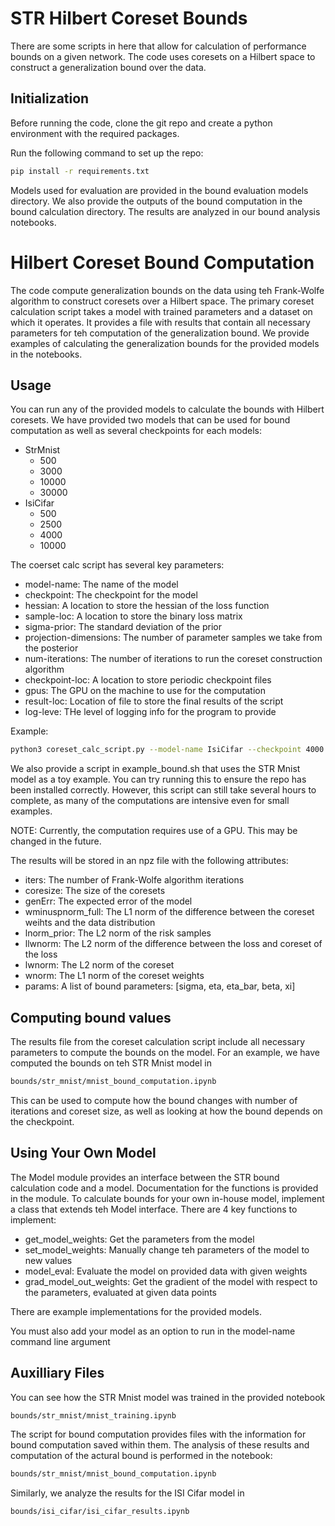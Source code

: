 # STR Hilbert Coreset Bounds

There are some scripts in here that allow for calculation of performance bounds on a given network.
The code uses coresets on a Hilbert space to construct a generalization bound over the data.

## Initialization 

Before running the code, clone the git repo and create a python environment with the required packages.

Run the following command to set up the repo:

```bash
pip install -r requirements.txt
```

Models used for evaluation are provided in the bound evaluation models directory.
We also provide the outputs of the bound computation in the bound calculation directory.
The results are analyzed in our bound analysis notebooks.

# Hilbert Coreset Bound Computation

The code compute generalization bounds on the data using teh Frank-Wolfe algorithm to construct coresets over a Hilbert space.
The primary coreset calculation script takes a model with trained parameters and a dataset on which it operates.
It provides a file with results that contain all necessary parameters for teh computation of the generalization bound.
We provide examples of calculating the generalization bounds for the provided models in the notebooks.

## Usage

You can run any of the provided models to calculate the bounds with Hilbert coresets. 
We have provided two models that can be used for bound computation as well as several checkpoints for each models:
- StrMnist
    - 500
    - 3000
    - 10000
    - 30000
- IsiCifar
    - 500
    - 2500
    - 4000
    - 10000

The coerset calc script has several key parameters:
- model-name: The name of the model
- checkpoint: The checkpoint for the model
- hessian: A location to store the hessian of the loss function
- sample-loc: A location to store the binary loss matrix
- sigma-prior: The standard deviation of the prior
- projection-dimensions: The number of parameter samples we take from the posterior
- num-iterations: The number of iterations to run the coreset construction algorithm
- checkpoint-loc: A location to store periodic checkpoint files
- gpus: The GPU on the machine to use for the computation
- result-loc: Location of file to store the final results of the script
- log-leve: THe level of logging info for the program to provide

Example:

```bash
python3 coreset_calc_script.py --model-name IsiCifar --checkpoint 4000 --hessian bound_calculation/hessian/hess_isi_cifar_4000.npz --sample-loc bound_calculation/samle_isi_cifar_4000/ ----num-iterations 100 500 1000 4000 --checkpoint-loc bound_calculation/checkpoints_isi_cifar_4000/ --gpus 0 --results-loc bound_calculation/isi_cifar_results/ --log-level INFO
```

We also provide a script in example_bound.sh that uses the STR Mnist model as a toy example.
You can try running this to ensure the repo has been installed correctly.
However, this script can still take several hours to complete, as many of the computations are intensive even for small examples.

NOTE: Currently, the computation requires use of a GPU.
This may be changed in the future.

The results will be stored in an npz file with the following attributes:
- iters: The number of Frank-Wolfe algorithm iterations
- coresize: The size of the coresets
- genErr: The expected error of the model
- wminuspnorm_full: The L1 norm of the difference between the coreset weihts and the data distribution
- lnorm_prior: The L2 norm of the risk samples
- llwnorm: The L2 norm of the difference between the loss and coreset of the loss
- lwnorm: The L2 norm of the coreset
- wnorm: The L1 norm of the coreset weights
- params: A list of bound parameters: [sigma, eta, eta_bar, beta, xi]

## Computing bound values

The results file from the coreset calculation script include all necessary parameters to compute the bounds on the model.
For an example, we have computed the bounds on teh STR Mnist model in

```bash
bounds/str_mnist/mnist_bound_computation.ipynb
```

This can be used to compute how the bound changes with number of iterations and coreset size, as well as looking at how the bound depends on the checkpoint.

## Using Your Own Model

The Model module provides an interface between the STR bound calculation code and a model. Documentation for the functions is provided in the module. To calculate bounds for your own in-house model, implement a class that extends teh Model interface. There are 4 key functions to implement:

* get_model_weights: Get the parameters from the model
* set_model_weights: Manually change teh parameters of the model to new values
* model_eval: Evaluate the model on provided data with given weights
* grad_model_out_weights: Get the gradient of the model with respect to the parameters, evaluated at given data points

There are example implementations for the provided models.

You must also add your model as an option to run in the model-name command line argument

## Auxilliary Files

You can see how the STR Mnist model was trained in the provided notebook

```bash
bounds/str_mnist/mnist_training.ipynb
```

The script for bound computation provides files with the information for bound computation saved within them.
The analysis of these results and computation of the actural bound is performed in the notebook:

```bash
bounds/str_mnist/mnist_bound_computation.ipynb
```

Similarly, we analyze the results for the ISI Cifar model in

```bash
bounds/isi_cifar/isi_cifar_results.ipynb
```

